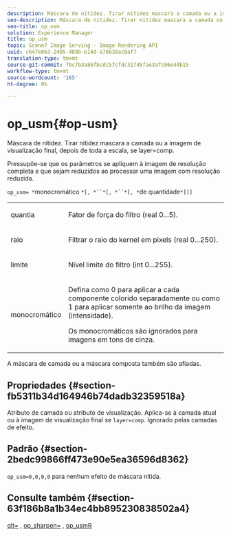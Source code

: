 ```yaml
---
description: Máscara de nitidez. Tirar nitidez mascara a camada ou a imagem de visualização final, depois de toda a escala, se layer=comp.
seo-description: Máscara de nitidez. Tirar nitidez mascara a camada ou a imagem de visualização final, depois de toda a escala, se layer=comp.
seo-title: op_usm
solution: Experience Manager
title: op_usm
topic: Scene7 Image Serving - Image Rendering API
uuid: c647e063-2405-489b-b14d-a70638ac8af7
translation-type: tm+mt
source-git-commit: 7bc7b3a86fbcdc57cfdc31745fae3afc06e44b15
workflow-type: tm+mt
source-wordcount: '165'
ht-degree: 0%

---
```



# op_usm{#op-usm}

Máscara de nitidez. Tirar nitidez mascara a camada ou a imagem de visualização final, depois de toda a escala, se layer=comp.

Pressupõe-se que os parâmetros se apliquem à imagem de resolução completa e que sejam reduzidos ao processar uma imagem com resolução reduzida.

`op_usm= *`monocromático `*[, *``*[, *``*[, *`de quantidade`*]]]`

<table id="simpletable_0697E3BCB45F41C494D93A6017ADD2BF"> 
 <tr class="strow"> 
  <td class="stentry"> <p><span class="codeph"><span class="varname"> quantia</span></span> </p></td> 
  <td class="stentry"> <p>Fator de força do filtro (real 0...5). </p></td> 
 </tr> 
 <tr class="strow"> 
  <td class="stentry"> <p><span class="codeph"><span class="varname"> raio</span></span> </p></td> 
  <td class="stentry"> <p>Filtrar o raio do kernel em pixels (real 0...250). </p></td> 
 </tr> 
 <tr class="strow"> 
  <td class="stentry"> <p><span class="codeph"><span class="varname"> limite</span></span> </p></td> 
  <td class="stentry"> <p>Nível limite do filtro (int 0...255). </p></td> 
 </tr> 
 <tr class="strow"> 
  <td class="stentry"> <p><span class="codeph"><span class="varname"> monocromático</span></span> </p></td> 
  <td class="stentry"> <p>Defina como 0 para aplicar a cada componente colorido separadamente ou como 1 para aplicar somente ao brilho da imagem (intensidade). </p> <p> <span class="codeph"><span class="varname"> Os </span></span> monocromáticos são ignorados para imagens em tons de cinza. </p></td> 
 </tr> 
</table>

A máscara de camada ou a máscara composta também são afiadas.

## Propriedades {#section-fb5311b34d164946b74dadb32359518a}

Atributo de camada ou atributo de visualização. Aplica-se à camada atual ou à imagem de visualização final se `layer=comp`. Ignorado pelas camadas de efeito.

## Padrão {#section-2bedc99866ff473e90e5ea36596d8362}

`op_usm=0,0,0,0` para nenhum efeito de máscara nítida.

## Consulte também {#section-63f186b8a1b34ec4bb895230838502a4}

[qlt=](../../../../../is-api/http-ref/image-serving-api-ref/c-http-protocol-reference/c-command-reference/r-is-http-qlt.md#reference-f69ed0758c784b0385d979820546d352) ,  [op_sharpen=](../../../../../is-api/http-ref/image-serving-api-ref/c-http-protocol-reference/c-command-reference/r-op-sharpen.md#reference-c32573230c6140f883efdaa201ea8541) ,  [op_usmR](../../../../../is-api/http-ref/image-serving-api-ref/c-http-protocol-reference/c-command-reference/r-op-usmr.md#reference-c0168bc1e3a24370883670c09bcb0fef)

